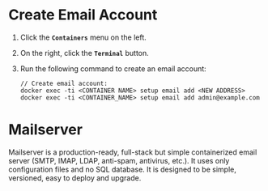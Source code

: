 # Create Email Account

1. Click the **`Containers`** menu on the left.
2. On the right, click the **`Terminal`** button.
3. Run the following command to create an email account:

   ```shell
   // Create email account: 
   docker exec -ti <CONTAINER NAME> setup email add <NEW ADDRESS>
   docker exec -ti <CONTAINER_NAME> setup email add admin@example.com

# Mailserver

Mailserver is a production-ready, full-stack but simple containerized email server (SMTP, IMAP, LDAP, anti-spam, antivirus, etc.). It uses only configuration files and no SQL database. It is designed to be simple, versioned, easy to deploy and upgrade.

